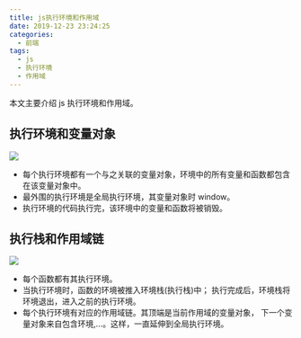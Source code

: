 ```yaml
---
title: js执行环境和作用域
date: 2019-12-23 23:24:25
categories:
  - 前端
tags:
  - js
  - 执行环境
  - 作用域
---
```


本文主要介绍 js 执行环境和作用域。

<!-- more -->

## 执行环境和变量对象

![](/medias/js-context-chain/1.png)

- 每个执行环境都有一个与之关联的变量对象，环境中的所有变量和函数都包含在该变量对象中。
- 最外围的执行环境是全局执行环境，其变量对象时 window。
- 执行环境的代码执行完，该环境中的变量和函数将被销毁。

## 执行栈和作用域链

![](/medias/js-context-chain/2.png)

- 每个函数都有其执行环境。
- 当执行环境时，函数的环境被推入环境栈(执行栈)中；
  执行完成后，环境栈将环境退出，进入之前的执行环境。
- 每个执行环境有对应的作用域链。其顶端是当前作用域的变量对象，
  下一个变量对象来自包含环境,...。这样，一直延伸到全局执行环境。
